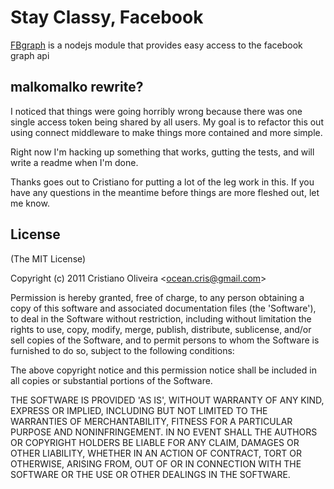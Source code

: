 # Stay Classy, Facebook

[FBgraph](http://criso.github.com/fbgraph/) is a nodejs module that provides easy access to the facebook graph api

## malkomalko rewrite?

I noticed that things were going horribly wrong because there was one single
access token being shared by all users.  My goal is to refactor this out using
connect middleware to make things more contained and more simple.

Right now I'm hacking up something that works, gutting the tests, and will write
a readme when I'm done.

Thanks goes out to Cristiano for putting a lot of the leg work in this.  If you
have any questions in the meantime before things are more fleshed out, let me
know.

## License

(The MIT License)

Copyright (c) 2011 Cristiano Oliveira &lt;ocean.cris@gmail.com&gt;

Permission is hereby granted, free of charge, to any person obtaining
a copy of this software and associated documentation files (the
'Software'), to deal in the Software without restriction, including
without limitation the rights to use, copy, modify, merge, publish,
distribute, sublicense, and/or sell copies of the Software, and to
permit persons to whom the Software is furnished to do so, subject to
the following conditions:

The above copyright notice and this permission notice shall be
included in all copies or substantial portions of the Software.

THE SOFTWARE IS PROVIDED 'AS IS', WITHOUT WARRANTY OF ANY KIND,
EXPRESS OR IMPLIED, INCLUDING BUT NOT LIMITED TO THE WARRANTIES OF
MERCHANTABILITY, FITNESS FOR A PARTICULAR PURPOSE AND NONINFRINGEMENT.
IN NO EVENT SHALL THE AUTHORS OR COPYRIGHT HOLDERS BE LIABLE FOR ANY
CLAIM, DAMAGES OR OTHER LIABILITY, WHETHER IN AN ACTION OF CONTRACT,
TORT OR OTHERWISE, ARISING FROM, OUT OF OR IN CONNECTION WITH THE
SOFTWARE OR THE USE OR OTHER DEALINGS IN THE SOFTWARE.

